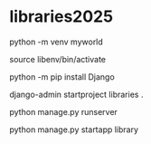 # libraries2025
python -m venv myworld

source libenv/bin/activate

python -m pip install Django

django-admin startproject libraries .

python manage.py runserver

python manage.py startapp library
